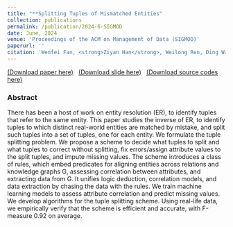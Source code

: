 ```yaml
---
title: "**Splitting Tuples of Mismatched Entities"
collection: publications
permalink: /publication/2024-6-SIGMOD
date: June, 2024
venue: 'Proceedings of the ACM on Management of Data (SIGMOD)'
paperurl: ''
citation: 'Wenfei Fan, <strong>Ziyan Han</strong>, Weilong Ren, Ding Wang, Yaoshu Wang, Min Xie, and Mengyi Yan, 2023. Splitting Tuples of Mismatched Entities. Proceedings of the ACM on Management of Data (SIGMOD), 1(4), pp.1-29.'
---
```

[(Download paper here)](https://philo-vanguard.github.io/files/papers/Tuple-Splitting-SIGMOD24.pdf)&nbsp;&nbsp;
[(Download slide here)](https://philo-vanguard.github.io/files/slides/Tuple-Splitting-SIGMOD24.pptx)&nbsp;&nbsp;
[(Download source codes here)](https://github.com/philo-vanguard/Tuple_Splitting)


### Abstract

There has been a host of work on entity resolution (ER), to identify tuples that refer to the same entity. This paper studies the inverse of ER, to identify tuples to which distinct real-world entities are matched by mistake, and split such tuples into a set of tuples, one for each entity. We formulate the tuple splitting problem. We propose a scheme to decide what tuples to split and what tuples to correct without splitting, fix errors/assign attribute values to the split tuples, and impute missing values. The scheme introduces a class of rules, which embed predicates for aligning entities across relations and knowledge graphs G, assessing correlation between attributes, and extracting data from G. It unifies logic deduction, correlation models, and data extraction by chasing the data with the rules. We train machine learning models to assess attribute correlation and predict missing values. We develop algorithms for the tuple splitting scheme. Using real-life data, we empirically verify that the scheme is efficient and accurate, with F-measure 0.92 on average.
